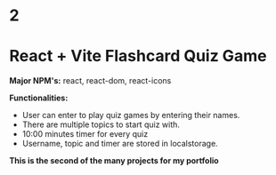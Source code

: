 # 2
# React + Vite Flashcard Quiz Game

**Major NPM's:** react, react-dom, react-icons

**Functionalities:** 
- User can enter to play quiz games by entering their names. 
- There are multiple topics to start quiz with.
- 10:00 minutes timer for every quiz
- Username, topic and timer are stored in localstorage.

**This is the second of the many projects for my portfolio**